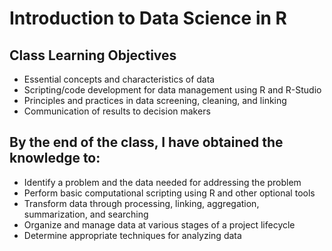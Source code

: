 # Introduction to Data Science in R

## Class Learning Objectives


- Essential concepts and characteristics of data 
- Scripting/code development for data management using R and R-Studio
- Principles and practices in data screening, cleaning, and linking
- Communication of results to decision makers

## By the end of the class, I have obtained the knowledge to: 
- Identify a problem and the data needed for addressing the problem
- Perform basic computational scripting using R and other optional tools
- Transform data through processing, linking, aggregation, summarization, and searching
- Organize and manage data at various stages of a project lifecycle
- Determine appropriate techniques for analyzing data
